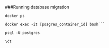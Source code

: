 ###Running database migration

```
docker ps 
```
```
docker exec -it [posgres_container_id] bash```
```


```
psql -U postgres
```

```\dt```
